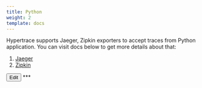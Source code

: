 ```yaml
---
title: Python
weight: 2
template: docs
---
```


Hypertrace supports Jaeger, Zipkin exporters to accept traces from Python application. You can visit docs below to get more details about that:

1. [Jaeger](https://docs.hypertrace.org/docs/python/py-jaeger/)
2. [Zipkin](https://docs.hypertrace.org/docs/python/py-zipkin/)


<a href="https://github.com/hypertrace/hypertrace-docs-website/tree/master/src/pages/docs/exporters/python-ex.md">
<button type="button">Edit</button></a>
***
